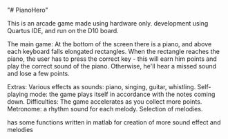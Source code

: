 "# PianoHero" 

This is an arcade game made using hardware only.
development using Quartus IDE, and run on the D10 board.

The main game:
At the bottom of the screen there is a piano, and above each keyboard falls elongated rectangles.
When the rectangle reaches the piano, the user has to press the correct key - this will earn him points and play the correct sound of the piano. Otherwise, he'll hear a missed sound and lose a few points.

Extras:
Various effects as sounds: piano, singing, guitar, whistling.
Self-playing mode: the game plays itself in accordance with the notes coming down.
Difficulties: The game accelerates as you collect more points.
Metronome: a rhythm sound for each melody.
Selection of melodies.

has some functions written in matlab for creation of more sound effect and melodies
